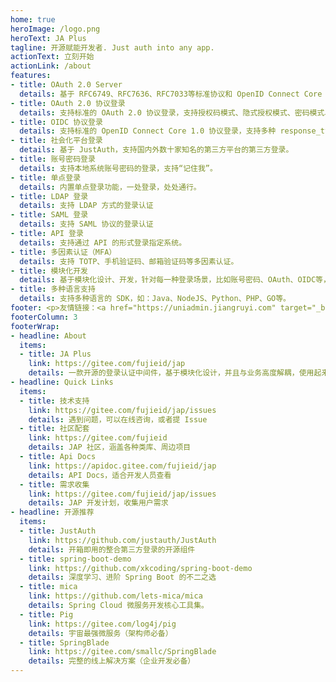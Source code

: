 ```yaml
---
home: true
heroImage: /logo.png
heroText: JA Plus
tagline: 开源赋能开发者. Just auth into any app.
actionText: 立刻开始
actionLink: /about
features:
- title: OAuth 2.0 Server
  details: 基于 RFC6749、RFC7636、RFC7033等标准协议和 OpenID Connect Core 1.0 认证协议，自研的一款轻量级、业务解耦、开箱即用的新一代国产授权认证框架。
- title: OAuth 2.0 协议登录
  details: 支持标准的 OAuth 2.0 协议登录，支持授权码模式、隐式授权模式、密码模式、客户端模式以及在授权码模式之上的 PKCE 模式。
- title: OIDC 协议登录
  details: 支持标准的 OpenID Connect Core 1.0 协议登录，支持多种 response_type，如：code、code token、code id_token、token、id_token、token id_token 等
- title: 社会化平台登录
  details: 基于 JustAuth，支持国内外数十家知名的第三方平台的第三方登录。
- title: 账号密码登录
  details: 支持本地系统账号密码的登录，支持“记住我”。
- title: 单点登录
  details: 内置单点登录功能，一处登录，处处通行。
- title: LDAP 登录
  details: 支持 LDAP 方式的登录认证
- title: SAML 登录
  details: 支持 SAML 协议的登录认证
- title: API 登录
  details: 支持通过 API 的形式登录指定系统。
- title: 多因素认证（MFA）
  details: 支持 TOTP、手机验证码、邮箱验证码等多因素认证。
- title: 模块化开发
  details: 基于模块化设计、开发，针对每一种登录场景，比如账号密码、OAuth、OIDC等，都单独提供了独有的模块化解决方案。
- title: 多种语言支持
  details: 支持多种语言的 SDK，如：Java、NodeJS、Python、PHP、GO等。
footer: <p>友情链接：<a href="https://uniadmin.jiangruyi.com" target="_blank">UniAdmin</a> | <a href="https://jiangruyi.com" target="_blank">江如意的博客</a></p>Written by <a href="https://github.com/zhangyd-c" target="_blank">Yadong.Zhang</a> | <a href="http://beian.miit.gov.cn/" target="_blank">京ICP备2020044519号-2</a>
footerColumn: 3
footerWrap: 
- headline: About
  items:
  - title: JA Plus
    link: https://gitee.com/fujieid/jap
    details: 一款开源的登录认证中间件，基于模块化设计，并且与业务高度解耦，使用起来非常灵活，开发者可以毫不费力地将 JAP 集成到任何 web 应用程序中。
- headline: Quick Links
  items:
  - title: 技术支持
    link: https://gitee.com/fujieid/jap/issues
    details: 遇到问题，可以在线咨询，或者提 Issue
  - title: 社区配套
    link: https://gitee.com/fujieid
    details: JAP 社区，涵盖各种类库、周边项目
  - title: Api Docs
    link: https://apidoc.gitee.com/fujieid/jap
    details: API Docs，适合开发人员查看
  - title: 需求收集
    link: https://gitee.com/fujieid/jap/issues
    details: JAP 开发计划，收集用户需求
- headline: 开源推荐
  items:
  - title: JustAuth
    link: https://github.com/justauth/JustAuth
    details: 开箱即用的整合第三方登录的开源组件
  - title: spring-boot-demo
    link: https://github.com/xkcoding/spring-boot-demo
    details: 深度学习、进阶 Spring Boot 的不二之选
  - title: mica 
    link: https://github.com/lets-mica/mica
    details: Spring Cloud 微服务开发核心工具集。
  - title: Pig
    link: https://gitee.com/log4j/pig
    details: 宇宙最强微服务（架构师必备）
  - title: SpringBlade
    link: https://gitee.com/smallc/SpringBlade
    details: 完整的线上解决方案（企业开发必备）
---
```



<Notify :title="'JustAuthPlus（JAP）技术白皮书正式发布！'" :icon="'fire'" :iconColor="'red'" :link="'https://justauth.plus/paper/JAP-paper-V1.0.0.pdf'" :desc="'JustAuthPlus（JAP）技术白皮书正式发布，带您更加细致、深入的了解 JAP 的技术方案以及 JAP 的现在和未来。请查阅！'"/>

<Notify :title="'友情提示'" :link="'https://tp.wjx.top/vj/Qj3Abce.aspx'" :desc="'邀请你参与关于 JAP 的问卷调查，感谢你的支持！'"/>

